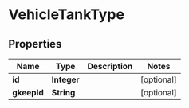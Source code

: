 # VehicleTankType

## Properties
Name | Type | Description | Notes
------------ | ------------- | ------------- | -------------
**id** | **Integer** |  |  [optional]
**gkeepId** | **String** |  |  [optional]
